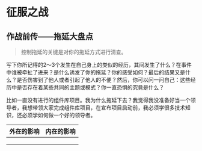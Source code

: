# 征服之战

## 作战前传——拖延大盘点

> 控制拖延的关键是对你的拖延方式进行清查。

写下你所记得的2～3个发生在自己身上的类似的经历，其间发生了什么？在事件中谁被牵扯了进来？是什么诱发了你的拖延？你的感受如何？最后的结果又是什么？是否伤害到了他人或者引起了他人的不便？然后，你可以问一问自己：这些经历中是否存在着某些共同的主题或模式？你一直恐惧的究竟是什么？

比如一直没有进行的组件库项目。我为什么拖延下去？我觉得我没准备好当一个领导者，我想带领大家完成组件库项目，在宣布项目启动前，我必须学很多技术知识，还必须学如何做一个好的领导者。

| 外在的影响 | 内在的影响 |
| ---------- | ---------- |
|            |            |
|            |            |
|            |            |

